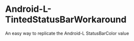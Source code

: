 Android-L-TintedStatusBarWorkaround
===================================

An easy way to replicate the Android-L StatusBarColor value
